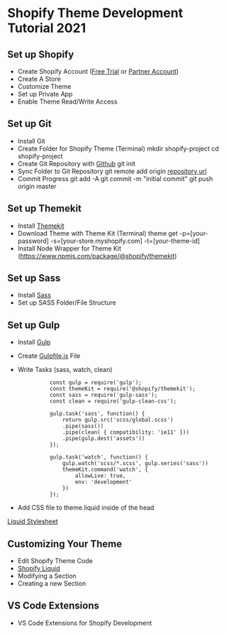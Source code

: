 # Shopify Theme Development Tutorial 2021

## Set up Shopify
- Create Shopify Account ([Free Trial](https://www.shopify.com/) or [Partner Account](https://www.shopify.com/partners))
- Create A Store
- Customize Theme
- Set up Private App
- Enable Theme Read/Write Access

## Set up Git
- Install Git
- Create Folder for Shopify Theme (Terminal)
                mkdir shopify-project
                cd shopify-project
- Create Git Repository with [Github](https://github.com)
                git init
- Sync Folder to Git Repository
                git remote add origin [repository url](https://docs.github.com/en/github/getting-started-with-github/about-remote-repositories)
- Commit Progress
                git add -A
                git commit -m "initial commit"
                git push origin master

## Set up Themekit
- Install [Themekit](http://shopify.github.io/themekit)
- Download Theme with Theme Kit (Terminal)
                theme get -p=[your-password] -s=[your-store.myshopify.com] -t=[your-theme-id]
- Install Node Wrapper for Theme Kit (https://www.npmjs.com/package/@shopify/themekit)

## Set up Sass
- Install [Sass](https://sass-lang.com/install)
- Set up SASS Folder/File Structure

## Set up Gulp
- Install [Gulp](https://gulpjs.com/docs/en/getting-started/quick-start)
- Create [Gulpfile.js](https://github.com/uxhacks/shopify-tutorial/blob/master/gulpfile.js) File
- Write Tasks (sass, watch, clean)

                const gulp = require('gulp');
                const themeKit = require('@shopify/themekit');
                const sass = require('gulp-sass');
                const clean = require('gulp-clean-css');

                gulp.task('sass', function() {
                    return gulp.src('scss/global.scss')
                    .pipe(sass())
                    .pipe(clean( { compatibility: 'ie11' }))
                    .pipe(gulp.dest('assets'))
                });

                gulp.task('watch', function() {
                    gulp.watch('scss/*.scss', gulp.series('sass'))
                    themeKit.command('watch', {
                        allowLive: true,
                        env: 'development'
                    })
                });
- Add CSS file to theme.liquid inside of the head

[Liquid Stylesheet](tutorial\images\theme-liquid-gulpfile-js.png "Adding Styles in Shopify Liquid")

## Customizing Your Theme
- Edit Shopify Theme Code
- [Shopify Liquid](https://shopify.dev/docs/themes/liquid/reference)
- Modifying a Section
- Creating a new Section

## VS Code Extensions
- VS Code Extensions for Shopify Development